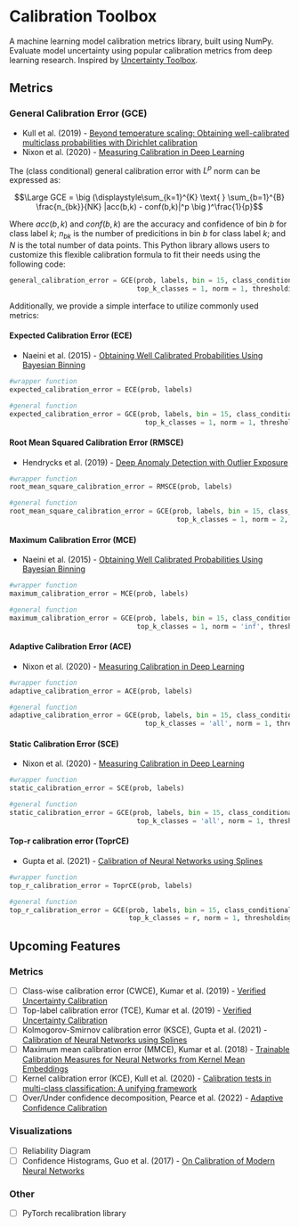 # Calibration Toolbox
A machine learning model calibration metrics library, built using NumPy. Evaluate model uncertainty using popular calibration metrics from deep learning research. Inspired by [Uncertainty Toolbox](https://github.com/uncertainty-toolbox/uncertainty-toolbox).


## Metrics
### General Calibration Error (GCE)
- Kull et al. (2019) - [Beyond temperature scaling: Obtaining well-calibrated multiclass probabilities with Dirichlet calibration](https://arxiv.org/abs/1910.12656)
- Nixon et al. (2020) - [Measuring Calibration in Deep Learning](https://arxiv.org/abs/1904.01685)


The (class conditional) general calibration error with $L^{p}$ norm can be expressed as:

```math
\Large GCE = \big (\displaystyle\sum_{k=1}^{K} \text{ } \sum_{b=1}^{B} \frac{n_{bk}}{NK} |acc(b,k) - conf(b,k)|^p \big )^\frac{1}{p}
```

Where $acc(b,k)$ and $conf(b,k)$ are the accuracy and confidence of bin $b$ for class label $k$; $n_{bk}$ is the number of predicitions in bin $b$ for class label $k$; and $N$ is the total number of data points. This Python library allows users to customize this flexible calibration formula to fit their needs using the following code:

```Python
general_calibration_error = GCE(prob, labels, bin = 15, class_conditional = True, adaptive_bins = False,
                                top_k_classes = 1, norm = 1, thresholding = 0.00)

```
Additionally, we provide a simple interface to utilize commonly used metrics:
#### Expected Calibration Error (ECE)
- Naeini et al. (2015) - [Obtaining Well Calibrated Probabilities Using Bayesian Binning](https://ojs.aaai.org/index.php/AAAI/article/view/9602)

```Python
#wrapper function
expected_calibration_error = ECE(prob, labels)

#general function
expected_calibration_error = GCE(prob, labels, bin = 15, class_conditional = False, adaptive_bins = False,
                                  top_k_classes = 1, norm = 1, thresholding = 0.00) 
```

#### Root Mean Squared Calibration Error (RMSCE)
- Hendrycks et al. (2019) - [Deep Anomaly Detection with Outlier Exposure](https://arxiv.org/abs/1812.04606)

```Python
#wrapper function
root_mean_square_calibration_error = RMSCE(prob, labels)

#general function
root_mean_square_calibration_error = GCE(prob, labels, bin = 15, class_conditional = False, adaptive_bins = False,
                                          top_k_classes = 1, norm = 2, thresholding = 0.00) 
```

#### Maximum Calibration Error (MCE)
- Naeini et al. (2015) - [Obtaining Well Calibrated Probabilities Using Bayesian Binning](https://ojs.aaai.org/index.php/AAAI/article/view/9602)

```Python
#wrapper function
maximum_calibration_error = MCE(prob, labels)

#general function
maximum_calibration_error = GCE(prob, labels, bin = 15, class_conditional = False, adaptive_bins = False,
                                top_k_classes = 1, norm = 'inf', thresholding = 0.00) 
```

#### Adaptive Calibration Error (ACE)
- Nixon et al. (2020) - [Measuring Calibration in Deep Learning](https://arxiv.org/abs/1904.01685)

```Python
#wrapper function
adaptive_calibration_error = ACE(prob, labels)

#general function
adaptive_calibration_error = GCE(prob, labels, bin = 15, class_conditional = True, adaptive_bins = True,
                                  top_k_classes = 'all', norm = 1, thresholding = 0.00) 
```

#### Static Calibration Error (SCE)
- Nixon et al. (2020) - [Measuring Calibration in Deep Learning](https://arxiv.org/abs/1904.01685)

```Python
#wrapper function
static_calibration_error = SCE(prob, labels)

#general function
static_calibration_error = GCE(prob, labels, bin = 15, class_conditional = True, adaptive_bins = False,
                                top_k_classes = 'all', norm = 1, thresholding = 0.00) 
```

#### Top-r calibration error (ToprCE)
- Gupta et al. (2021) - [Calibration of Neural Networks using Splines](https://arxiv.org/abs/2006.12800)

```Python
#wrapper function
top_r_calibration_error = ToprCE(prob, labels)

#general function
top_r_calibration_error = GCE(prob, labels, bin = 15, class_conditional = True, adaptive_bins = False,
                              top_k_classes = r, norm = 1, thresholding = 0.00) 
```

## Upcoming Features

### Metrics
- [ ] Class-wise calibration error (CWCE), Kumar et al. (2019) - [Verified Uncertainty Calibration](https://arxiv.org/abs/1909.10155)
- [ ] Top-label calibration error (TCE), Kumar et al. (2019) - [Verified Uncertainty Calibration](https://arxiv.org/abs/1909.10155)
- [ ] Kolmogorov-Smirnov calibration error (KSCE), Gupta et al. (2021) - [Calibration of Neural Networks using Splines](https://arxiv.org/abs/2006.12800)
- [ ] Maximum mean calibration error (MMCE), Kumar et al. (2018) - [Trainable Calibration Measures for Neural Networks from Kernel Mean Embeddings](https://proceedings.mlr.press/v80/kumar18a.html)
- [ ] Kernel calibration error (KCE), Kull et al. (2020) - [Calibration tests in multi-class classification: A unifying framework](https://arxiv.org/abs/1910.11385v2)
- [ ] Over/Under confidence decomposition, Pearce et al. (2022) - [Adaptive Confidence Calibration](https://caiac.pubpub.org/pub/camnr5ix/release/1)

### Visualizations
- [ ] Reliability Diagram
- [ ] Confidence Histograms, Guo et al. (2017) - [On Calibration of Modern Neural Networks](https://arxiv.org/abs/1706.04599)

### Other 
- [ ] PyTorch recalibration library
